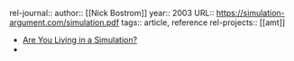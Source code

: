 rel-journal::
author:: [[Nick Bostrom]]
year:: 2003
URL:: https://simulation-argument.com/simulation.pdf
tags:: article, reference
rel-projects:: [[amt]]
- [Are You Living in a Simulation?](https://simulation-argument.com/simulation/)
-
